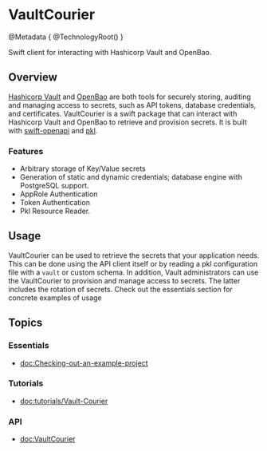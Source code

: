 #  VaultCourier

@Metadata {
    @TechnologyRoot()
}

Swift client for interacting with Hashicorp Vault and OpenBao.

## Overview

[Hashicorp Vault](https://developer.hashicorp.com/vault) and [OpenBao](https://openbao.org) are both tools for securely storing, auditing and managing access to secrets, such as API tokens, database credentials, and certificates. VaultCourier is a swift package that can interact with Hashicorp Vault and OpenBao to retrieve and provision secrets. It is built with [swift-openapi](https://github.com/apple/swift-openapi-generator) and [pkl](https://pkl-lang.org).

### Features

- Arbitrary storage of Key/Value secrets
- Generation of static and dynamic credentials; database engine with PostgreSQL support.
- AppRole Authentication
- Token Authentication
- Pkl Resource Reader.

## Usage

VaultCourier can be used to retrieve the secrets that your application needs. This can be done using the API client itself or by reading a pkl configuration file with a `vault` or custom schema. In addition, Vault administrators can use the VaultCourier to provision and manage access to secrets. The latter includes the rotation of secrets. Check out the essentials section for concrete examples of usage

## Topics

### Essentials
- <doc:Checking-out-an-example-project>

### Tutorials

- <doc:tutorials/Vault-Courier>

### API
- <doc:VaultCourier>
